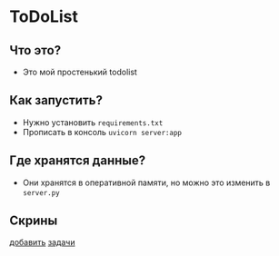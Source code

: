 # ToDoList

## Что это?

- Это мой простенький todolist

## Как запустить?

- Нужно установить ``requirements.txt``
- Прописать в консоль ``uvicorn server:app``

## Где хранятся данные?

- Они хранятся в оперативной памяти, но можно это изменить в ``server.py``

## Скрины

[добавить](https://cdn.discordapp.com/attachments/753623971378757644/848209385964699658/unknown.png)
[задачи](https://cdn.discordapp.com/attachments/753623971378757644/848209457472864317/unknown.png)